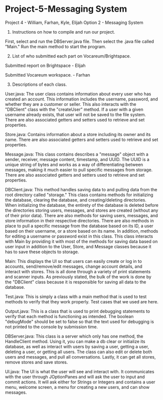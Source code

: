 # Project-5-Messaging System
Project 4 - William, Farhan, Kyle, Elijah
Option 2 - Messaging System

1. Instructions on how to compile and run our project. 

First, select and run the DBServer.java file. Then select the .java file called "Main." Run the main method to start the program.

2. List of who submitted each part on Vocareum/Brightspace.

Submitted report on Brightspace - Elijah

Submitted Vocareum workspace. - Farhan

3. Descriptions of each class.

User.java: The user class contains information about every user who has created an account. This information includes the username, password, and whether they are a customer or seller. This also interacts with the "DBClient" class with the "createUser" method. If a user with a given username already exists, that user will not be saved to the file system. There are also associated getters and setters used to retrieve and set properties.

Store.java: Contains information about a store including its owner and its name. There are also associated getters and setters used to retrieve and set properties.

Message.java: This class contains describes a "message" object with a sender, receiver, message content, timestamp, and UUID. The UUID is a unique string of bytes and works as a way of differentiating between messages, making it much easier to pull specific messages from storage. There are also associated getters and setters used to retrieve and set properties.

DBClient.java: This method handles saving data to and pulling data from the root directory called "storage." This class contains methods for initializing the database, clearing the database, and creating/deleting directories. When initializing the database, the entirety of the database is deleted before the directories storing users, messages, and stores are created (without any of their prior data). There are also methods for saving users, messages, and store information in their respective directories. There are also methods in place to pull a specific message from the database based on its ID, a user based on their username, or a store based on its name. In addition, methods for editing a username or password exist in this class. This class interacts with Main by providing it with most of the methods for saving data based on user input in addition to the User, Store, and Message classes because it has to save these objects to storage.

Main: This displays the UI so that users can easily create or log in to accounts, send/remove/edit messages, change account details, and interact with stores. This is all done through a variety of print statements and scanner inputs. As previously stated, the bulk of the work is done by the "DBClient" class because it is responsible for saving all data to the database. 

Test.java: This is simply a class with a main method that is used to test methods to verify that they work properly. Test cases that we used are here. 

Output.java: This is a class that is used to print debugging statements to verify that each method is functioning as intended. The boolean "debugMode" should be set to false so that the text used for debugging is not printed to the console by submission time. 

DBServer.java: This class is a server which only has one method, the HandleClient method. Using it, you can make a db clear or initialize its database, as well as interact with users by saving a user, getting a user, deleting a user, or getting all users. The class can also edit or delete both users and messages, and pull all conversations. Lastly, it can get all stores, remove stores and save stores. 

UI.java: The UI is what the user will see and interact with. It communicates with the user through JOptionPanes and will ask the user to input and commit actions. It will ask either for Strings or Integers and contains a user menu, welcome screen, a menu for creating a new users, and can show messages. 
